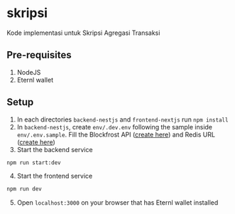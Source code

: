 # skripsi

Kode implementasi untuk Skripsi Agregasi Transaksi

## Pre-requisites

1. NodeJS
2. Eternl wallet

## Setup

1. In each directories `backend-nestjs` and `frontend-nextjs` run `npm install`
2. In `backend-nestjs`, create `env/.dev.env` following the sample inside `env/.env.sample`. Fill the Blockfrost API ([create here](https://blockfrost.io/)) and Redis URL ([create here](https://app.redislabs.com/))
3. Start the backend service

```bash
npm run start:dev
```

4. Start the frontend service

```bash
npm run dev
```

5. Open `localhost:3000` on your browser that has Eternl wallet installed
